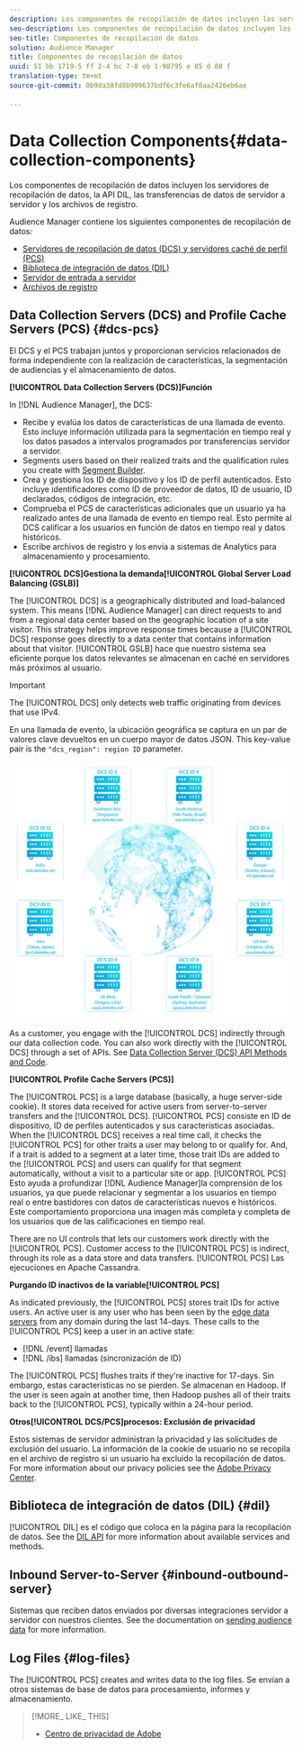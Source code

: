 ```yaml
---
description: Los componentes de recopilación de datos incluyen los servidores de recopilación de datos, la API DIL, las transferencias de datos de servidor a servidor y los archivos de registro.
seo-description: Los componentes de recopilación de datos incluyen los servidores de recopilación de datos, la API DIL, las transferencias de datos de servidor a servidor y los archivos de registro.
seo-title: Componentes de recopilación de datos
solution: Audience Manager
title: Componentes de recopilación de datos
uuid: 51 bb 1719-5 ff 2-4 bc 7-8 eb 1-98795 e 05 d 08 f
translation-type: tm+mt
source-git-commit: 0b9da38fd8b999637bdf6c3fe6af8aa2426eb6ae

---
```



# Data Collection Components{#data-collection-components}

Los componentes de recopilación de datos incluyen los servidores de recopilación de datos, la API DIL, las transferencias de datos de servidor a servidor y los archivos de registro.

<!-- 

c_compcollect.xml

 -->

Audience Manager contiene los siguientes componentes de recopilación de datos:

* [Servidores de recopilación de datos (DCS) y servidores caché de perfil (PCS)](../../reference/system-components/components-data-collection.md#dcs-pcs)
* [Biblioteca de integración de datos (DIL)](../../reference/system-components/components-data-collection.md#dil)
* [Servidor de entrada a servidor](../../reference/system-components/components-data-collection.md#inbound-outbound-server)
* [Archivos de registro](../../reference/system-components/components-data-collection.md#log-files)

## Data Collection Servers (DCS) and Profile Cache Servers (PCS) {#dcs-pcs}

El DCS y el PCS trabajan juntos y proporcionan servicios relacionados de forma independiente con la realización de características, la segmentación de audiencias y el almacenamiento de datos.

**[!UICONTROL Data Collection Servers (DCS)]Función**

In [!DNL Audience Manager], the DCS:

* Recibe y evalúa los datos de características de una llamada de evento. Esto incluye información utilizada para la segmentación en tiempo real y los datos pasados a intervalos programados por transferencias servidor a servidor.
* Segments users based on their realized traits and the qualification rules you create with [Segment Builder](../../features/segments/segment-builder.md#topic_E166819D26B94A868376BA54E10E4B74).
* Crea y gestiona los ID de dispositivo y los ID de perfil autenticados. Esto incluye identificadores como ID de proveedor de datos, ID de usuario, ID declarados, códigos de integración, etc.
* Comprueba el PCS de características adicionales que un usuario ya ha realizado antes de una llamada de evento en tiempo real. Esto permite al DCS calificar a los usuarios en función de datos en tiempo real y datos históricos.
* Escribe archivos de registro y los envía a sistemas de Analytics para almacenamiento y procesamiento.

**[!UICONTROL DCS]Gestiona la demanda[!UICONTROL Global Server Load Balancing (GSLB)]**

The [!UICONTROL DCS] is a geographically distributed and load-balanced system. This means [!DNL Audience Manager] can direct requests to and from a regional data center based on the geographic location of a site visitor. This strategy helps improve response times because a [!UICONTROL DCS] response goes directly to a data center that contains information about that visitor. [!UICONTROL GSLB] hace que nuestro sistema sea eficiente porque los datos relevantes se almacenan en caché en servidores más próximos al usuario.

>[!IMPORTANT]
>
>The [!UICONTROL DCS] only detects web traffic originating from devices that use IPv4.

En una llamada de evento, la ubicación geográfica se captura en un par de valores clave devueltos en un cuerpo mayor de datos JSON. This key-value pair is the `"dcs_region": region ID` parameter.

![](assets/dcs-map.png)

As a customer, you engage with the [!UICONTROL DCS] indirectly through our data collection code. You can also work directly with the [!UICONTROL DCS] through a set of APIs. See [Data Collection Server (DCS) API Methods and Code](../../api/dcs-intro/dcs-event-calls/dcs-event-calls.md).

**[!UICONTROL Profile Cache Servers (PCS)]**

The [!UICONTROL PCS] is a large database (basically, a huge server-side cookie). It stores data received for active users from server-to-server transfers and the [!UICONTROL DCS]. [!UICONTROL PCS] consiste en ID de dispositivo, ID de perfiles autenticados y sus características asociadas. When the [!UICONTROL DCS] receives a real time call, it checks the [!UICONTROL PCS] for other traits a user may belong to or qualify for. And, if a trait is added to a segment at a later time, those trait IDs are added to the [!UICONTROL PCS] and users can qualify for that segment automatically, without a visit to a particular site or app. [!UICONTROL PCS] Esto ayuda a profundizar [!DNL Audience Manager]la comprensión de los usuarios, ya que puede relacionar y segmentar a los usuarios en tiempo real o entre bastidores con datos de características nuevos e históricos. Este comportamiento proporciona una imagen más completa y completa de los usuarios que de las calificaciones en tiempo real.

There are no UI controls that lets our customers work directly with the [!UICONTROL PCS]. Customer access to the [!UICONTROL PCS] is indirect, through its role as a data store and data transfers. [!UICONTROL PCS] Las ejecuciones en Apache Cassandra.

**Purgando ID inactivos de la variable[!UICONTROL PCS]**

As indicated previously, the [!UICONTROL PCS] stores trait IDs for active users. An active user is any user who has been seen by the [edge data servers](../../reference/system-components/components-edge.md) from any domain during the last 14-days. These calls to the [!UICONTROL PCS] keep a user in an active state:

* [!DNL /event] llamadas
* [!DNL /ibs] llamadas (sincronización de ID)

<!-- 

Removed /dpm calls from the bulleted list. /dpm calls have been deprecated.

 -->

The [!UICONTROL PCS] flushes traits if they&#39;re inactive for 17-days. Sin embargo, estas características no se pierden. Se almacenan en Hadoop. If the user is seen again at another time, then Hadoop pushes all of their traits back to the [!UICONTROL PCS], typically within a 24-hour period.

**Otros[!UICONTROL DCS/PCS]procesos: Exclusión de privacidad**

Estos sistemas de servidor administran la privacidad y las solicitudes de exclusión del usuario. La información de la cookie de usuario no se recopila en el archivo de registro si un usuario ha excluido la recopilación de datos. For more information about our privacy policies see the [Adobe Privacy Center](https://www.adobe.com/privacy/advertising-services.html).

## Biblioteca de integración de datos (DIL) {#dil}

[!UICONTROL DIL] es el código que coloca en la página para la recopilación de datos. See the [DIL API](../../dil/dil-overview.md) for more information about available services and methods.

## Inbound Server-to-Server {#inbound-outbound-server}

Sistemas que reciben datos enviados por diversas integraciones servidor a servidor con nuestros clientes. See the documentation on [sending audience data](/help/using/integration/sending-audience-data/real-time-data-integration/real-time-tech-specs.md) for more information.

## Log Files {#log-files}

The [!UICONTROL PCS] creates and writes data to the log files. Se envían a otros sistemas de base de datos para procesamiento, informes y almacenamiento.

>[!MORE_ LIKE_ THIS]
>
>* [Centro de privacidad de Adobe](https://www.adobe.com/privacy.html)

